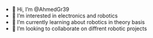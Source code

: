 - 👋 Hi, I’m @AhmedGr39
- 👀 I’m interested in electronics and robotics
- 🌱 I’m currently learning about robotics in theory basis
- 💞️ I’m looking to collaborate on diffrent robotic projects
<!---
AhmedGr39/AhmedGr39 is a ✨ special ✨ repository because its `README.md` (this file) appears on your GitHub profile.
You can click the Preview link to take a look at your changes.
--->
